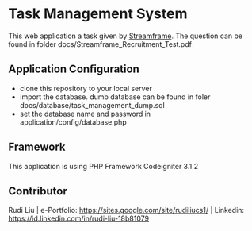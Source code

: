 
# Task Management System
This web application a task given by [Streamframe](https://www.streamframe.com/).
The question can be found in folder docs/Streamframe_Recruitment_Test.pdf


## Application Configuration
* clone this repository to your local server
* import the database. dumb database can be found in foler docs/database/task_management_dump.sql
* set the database name and password in application/config/database.php

## Framework
This application is using PHP Framework Codeigniter 3.1.2

## Contributor
Rudi Liu | e-Portfolio: https://sites.google.com/site/rudiliucs1/ | Linkedin: https://id.linkedin.com/in/rudi-liu-18b81079






